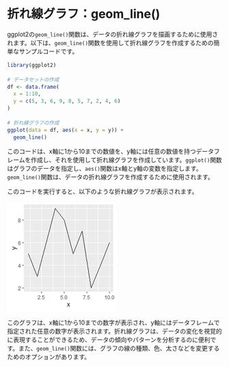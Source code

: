 # 折れ線グラフ：geom_line()

ggplot2の`geom_line()`関数は、データの折れ線グラフを描画するために使用されます。以下は、`geom_line()`関数を使用して折れ線グラフを作成するための簡単なサンプルコードです。

``` r
library(ggplot2)

# データセットの作成
df <- data.frame(
  x = 1:10,
  y = c(5, 3, 6, 9, 8, 5, 7, 2, 4, 6)
)

# 折れ線グラフの作成
ggplot(data = df, aes(x = x, y = y)) + 
  geom_line()
```

このコードは、x軸に1から10までの数値を、y軸には任意の数値を持つデータフレームを作成し、それを使用して折れ線グラフを作成しています。`ggplot()`関数はグラフのデータを指定し、`aes()`関数はx軸とy軸の変数を指定します。`geom_line()`関数は、データの折れ線グラフを作成するために使用されます。

このコードを実行すると、以下のような折れ線グラフが表示されます。

![geom_line](geom_line.png)

このグラフは、x軸に1から10までの数字が表示され、y軸にはデータフレームで指定された任意の数字が表示されます。折れ線グラフは、データの変化を視覚的に表現することができるため、データの傾向やパターンを分析するのに便利です。また、`geom_line()`関数には、グラフの線の種類、色、太さなどを変更するためのオプションがあります。
